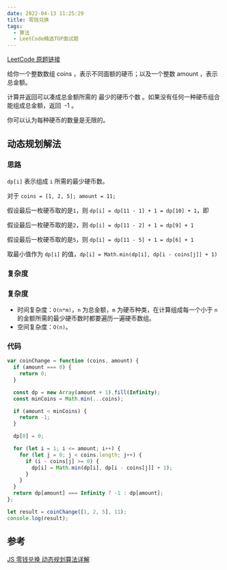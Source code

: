 ```yaml
---
date: 2022-04-13 11:25:29
title: 零钱兑换
tags:
  - 算法
  - LeetCode精选TOP面试题
---
```


[LeetCode 原题链接](https://leetcode-cn.com/problems/coin-change/)

给你一个整数数组 coins ，表示不同面额的硬币；以及一个整数 amount ，表示总金额。

计算并返回可以凑成总金额所需的 最少的硬币个数 。如果没有任何一种硬币组合能组成总金额，返回  -1 。

你可以认为每种硬币的数量是无限的。

## 动态规划解法

### 思路

`dp[i]` 表示组成 `i` 所需的最少硬币数。

对于 `coins = [1, 2, 5]; amount = 11;`

假设最后一枚硬币取的是`1`，则 `dp[i] = dp[11 - 1] + 1 = dp[10] + 1`，即

假设最后一枚硬币取的是`2`，则 `dp[i] = dp[11 - 2] + 1 = dp[9] + 1`

假设最后一枚硬币取的是`5`，则 `dp[i] = dp[11 - 5] + 1 = dp[6] + 1`

取最小值作为 `dp[i]` 的值，`dp[i] = Math.min(dp[i], dp[i - coins[j]] + 1)`

### 复杂度

### 复杂度

- 时间复杂度：`O(n*m)`，`n` 为总金额，`m` 为硬币种类，在计算组成每一个小于 `n` 的金额所需的最少硬币数时都要遍历一遍硬币数组。
- 空间复杂度：`O(n)`。

### 代码

```js
var coinChange = function (coins, amount) {
  if (amount === 0) {
    return 0;
  }

  const dp = new Array(amount + 1).fill(Infinity);
  const minCoins = Math.min(...coins);

  if (amount < minCoins) {
    return -1;
  }

  dp[0] = 0;

  for (let i = 1; i <= amount; i++) {
    for (let j = 0; j < coins.length; j++) {
      if (i - coins[j] >= 0) {
        dp[i] = Math.min(dp[i], dp[i - coins[j]] + 1);
      }
    }
  }
  return dp[amount] === Infinity ? -1 : dp[amount];
};

let result = coinChange([1, 2, 5], 11);
console.log(result);
```

## 参考

[JS 零钱兑换 动态规划算法详解](https://blog.csdn.net/LL19880915/article/details/120292953)
